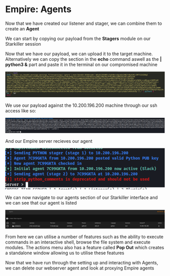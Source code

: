 # Empire: Agents

Now that we have created our listener and stager, we can combine them to create an **Agent**

We can start by copying our payload from the **Stagers** module on our Starkiller session

Now that we have our payload, we can upload it to the target machine. Alternatively we can copy the section in the **echo** command aswell as the **| python3 &** part and paste it in the terminal on our compromised machine

![empirepayload.png](../../../../_resources/empirepayload.png)

We use our payload against the 10.200.196.200 machine through our ssh access like so:

![usingempirepayload.png](../../../../_resources/usingempirepayload.png)

And our Empire server recieves our agent

![recieveingagentonserver.png](../../../../_resources/recieveingagentonserver.png)

We can now navigate to our agents section of our Starkiller interface and we can see that our agent is listed

![starkilleragent.png](../../../../_resources/starkilleragent.png)

From here we can utilise a number of features such as the ability to execute commands in an interactive shell, browse the file system and execute modules. The actions menu also has a feature called **Pop Out** which creates a standalone window allowing us to utilise these features

Now that we have run through the setting up and interacting with Agents, we can delete our webserver agent and look at proxying Empire agents

